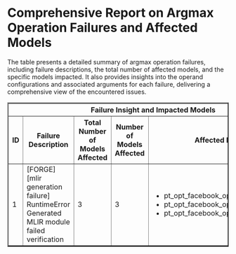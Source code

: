 <h1>Comprehensive Report on Argmax Operation Failures and Affected Models</h1>
<p>The table presents a detailed summary of argmax operation failures, including failure descriptions, the total number of affected models, and the specific models impacted. It also provides insights into the operand configurations and associated arguments for each failure, delivering a comprehensive view of the encountered issues.</p>
<table border="2">
	<thead>
		<tr style="text-align: center;">
			<th colspan="5">Failure Insight and Impacted Models</th>
			<th colspan="2">Argmax Operation Details</th>
		</tr>
		<tr style="text-align: center;">
			<th>ID</th>
			<th>Failure Description</th>
			<th>Total Number of Models Affected</th>
			<th>Number of Models Affected</th>
			<th>Affected Models</th>
			<th>Operands</th>
			<th>Arguments</th>
		</tr>
	</thead>
	<tbody>
		<tr>
			<td rowspan="1">1</td>
			<td rowspan="1">[FORGE][mlir generation failure] RuntimeError Generated MLIR module failed verification</td>
			<td rowspan="1">3</td>
			<td>3</td>
			<td><ul><li>pt_opt_facebook_opt_350m_seq_cls_hf</li><li>pt_opt_facebook_opt_125m_seq_cls_hf</li><li>pt_opt_facebook_opt_1_3b_seq_cls_hf</li></ul></td>
			<td>Operand(type=Activation, shape=(1, 32), dtype=int32)</td>
			<td>dim : -1</td>
		</tr>
	</tbody>
</table>
